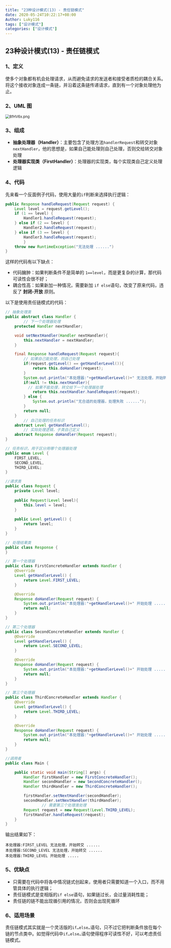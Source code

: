 ```yaml
---
title: "23种设计模式(13) - 责任链模式"
date: 2020-05-24T10:22:17+08:00
Author: Luky116
tags: ["设计模式"]
categories: ["设计模式"]
---
```


## 23种设计模式(13) - 责任链模式

### 1、定义

使多个对象都有机会处理请求，从而避免请求的发送者和接受者质检的耦合关系。将这个接收对象连成一条链，并沿着这条链传递请求，直到有一个对象处理他为止。

### 2、UML 图

<img src="https://s1.ax1x.com/2020/03/23/8Hhop4.png" alt="8fHV6x.png" style="zoom:80%;" />

### 3、组成

- **抽象处理器（Handler）**：主要包含了处理方法`handlerRequest`和转交对象`nextHandler`，他的思想是，如果自己能处理则自己处理，否则交给转交对象处理
- **处理器实现类（FirstHandler）**：处理器的实现类，每个实现类自己定义处理逻辑

### 4、代码

先来看一个反面例子代码，使用大量的`if`判断来选择执行逻辑：

~~~java
public Response handleRequest(Request request) {
    Level level = request.getLevel();
    if (1 == level) {
    	Handler1.handleRequest(request);
    } else if (2 == level) {
    	Handler2.handleRequest(request);
    } else if (3 == level) {
    	Handler3.handleRequest(request);
		}
    throw new RuntimeException("无法处理 ......")
}
~~~

这样的代码有以下缺点：

- 代码臃肿：如果判断条件不是简单的 `1==level`，而是更复杂的计算，那代码可读性会很不好；
- 耦合性高：如果新加一种情况，需要新加 `if else`语句，改变了原来代码，违反了 **封闭-开放** 原则。

以下是使用责任链模式的代码：

~~~JAVA
// 抽象处理类
public abstract class Handler {
		// 下一个处理器处理
    protected Handler nextHandler;

    void setNextHandler(Handler nextHandler){
        this.nextHandler = nextHandler;
    }

    final Response handleRequest(Request request){
      	// 如果自己能处理，则自己处理
        if(request.getLevel() == getHandlerLevel()){
            return this.doHandler(request);
        }
        System.out.println("本处理器:"+getHandlerLevel()+" 无法处理，开始转交 ......");
        if(null != this.nextHandler){
          // 如果不能处理，转交给下一个处理器处理
            return this.nextHandler.handleRequest(request);
        } else {
            System.out.println("无合适的处理器，处理失败 ......");
        }
        return null;
    }
		// 自己处理的任务标识
    abstract Level getHandlerLevel();
		// 实际处理逻辑，子类自己定义
    abstract Response doHandler(Request request);
}

// 任务标识，用于区分用哪个处理器处理
public enum Level {
    FIRST_LEVEL,
    SECOND_LEVEL,
    THIRD_LEVEL;
}

//请求类
public class Request {
    private Level level;
  
    public Request(Level level){
        this.level = level;
    }
  
    public Level getLevel() {
        return level;
    }
}

// 处理结果类
public class Response {
}

// 第一个处理器
public class FirstConcreteHandler extends Handler {
    @Override
    Level getHandlerLevel() {
        return Level.FIRST_LEVEL;
    }

    @Override
    Response doHandler(Request request) {
        System.out.println("本处理器:"+getHandlerLevel()+" 开始处理 .....");
        return null;
    }
}

// 第二个处理器
public class SecondConcreteHandler extends Handler {
    @Override
    Level getHandlerLevel() {
        return Level.SECOND_LEVEL;
    }

    @Override
    Response doHandler(Request request) {
        System.out.println("本处理器:"+getHandlerLevel()+" 开始处理 .....");
        return null;
    }
}

// 第三个处理器
public class ThirdConcreteHandler extends Handler {
    @Override
    Level getHandlerLevel() {
        return Level.THIRD_LEVEL;
    }

    @Override
    Response doHandler(Request request) {
        System.out.println("本处理器:"+getHandlerLevel()+" 开始处理 .....");
        return null;
    }
}

//调用者
public class Main {

    public static void main(String[] args) {
        Handler firstHandler = new FirstConcreteHandler();
        Handler secondHandler = new SecondConcreteHandler();
        Handler thirdHandler = new ThirdConcreteHandler();

        firstHandler.setNextHandler(secondHandler);
        secondHandler.setNextHandler(thirdHandler);
				// 需要第三个处理类处理
        Request request = new Request(Level.THIRD_LEVEL);
        firstHandler.handleRequest(request);
    }
}

~~~

输出结果如下：

~~~
本处理器:FIRST_LEVEL 无法处理，开始转交 ......
本处理器:SECOND_LEVEL 无法处理，开始转交 ......
本处理器:THIRD_LEVEL 开始处理 .....
~~~

### 5、优缺点

- 只需要在代码中将各中情况链式创起来，使用者只需要知道一个入口，而不用管具体的执行逻辑；
- 责任链模式是变相版的`if else`语句，如果链过长，会过量消耗性能；
- 责任链的链不能出现循引用的情况，否则会出现死循环

### 6、适用场景

责任链模式其实就是一个灵活版的`if…else…`语句，只不过它把判断条件放在每个链的节点类中。如觉得代码中`if…else…`语句使得程序可读性不好，可以考虑责任链模式。
